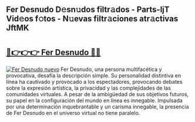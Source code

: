 ## Fer Desnudo D𝚎sn𝚞dos filtr𝚊dos - Parts-ljT Vid𝚎os f𝚘tos - N𝚞evas filtr𝚊ciones atr𝚊ctivas JftMK

# <h2><a href="http://mb1xfyf.tromn.icu/?c=Fer+Desnudo">🔗👉👉👉 Fer Desnudo 🔗🔗</a></h2>

[![Fer Desnudo nuevo](https://i.imgur.com/pEAQMta.gif)](http://mb1xfyf.tromn.icu/?c=Fer+Desnudo)
Fer Desnudo, una persona multifacética y provocativa, desafía la descripción simple. Su personalidad distintiva en línea ha cautivado y provocado a los espectadores, provocando debates sobre la expresión artística, la privacidad y las complejidades de las comunidades virtuales. A pesar de la ambigüedad de sus objetivos futuros, su papel en la configuración del mundo en línea es innegable. Impulsada por una determinación inquebrantable y un carisma innegable, la presencia de Fer Desnudo en el universo virtual no tiene paralelo.
